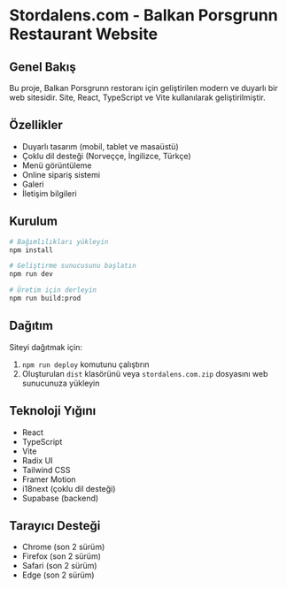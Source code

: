 # Stordalens.com - Balkan Porsgrunn Restaurant Website

## Genel Bakış

Bu proje, Balkan Porsgrunn restoranı için geliştirilen modern ve duyarlı bir web sitesidir. Site, React, TypeScript ve Vite kullanılarak geliştirilmiştir.

## Özellikler

- Duyarlı tasarım (mobil, tablet ve masaüstü)
- Çoklu dil desteği (Norveççe, İngilizce, Türkçe)
- Menü görüntüleme
- Online sipariş sistemi
- Galeri
- İletişim bilgileri

## Kurulum

```bash
# Bağımlılıkları yükleyin
npm install

# Geliştirme sunucusunu başlatın
npm run dev

# Üretim için derleyin
npm run build:prod
```

## Dağıtım

Siteyi dağıtmak için:

1. `npm run deploy` komutunu çalıştırın
2. Oluşturulan `dist` klasörünü veya `stordalens.com.zip` dosyasını web sunucunuza yükleyin

## Teknoloji Yığını

- React
- TypeScript
- Vite
- Radix UI
- Tailwind CSS
- Framer Motion
- i18next (çoklu dil desteği)
- Supabase (backend)

## Tarayıcı Desteği

- Chrome (son 2 sürüm)
- Firefox (son 2 sürüm)
- Safari (son 2 sürüm)
- Edge (son 2 sürüm)